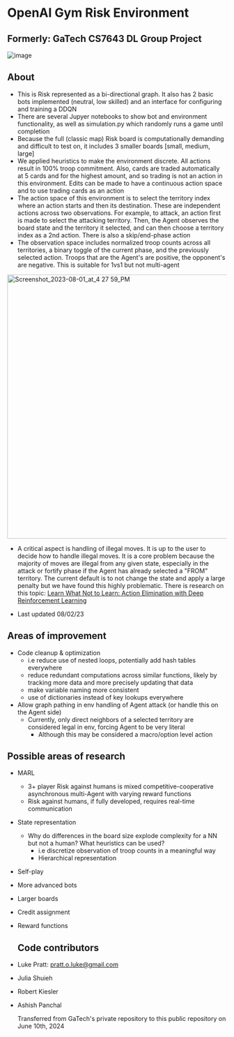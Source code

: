 # OpenAI Gym Risk Environment
## Formerly: GaTech CS7643 DL Group Project 

![image](https://github.gatech.edu/storage/user/51858/files/5b3f41d7-a1e0-4910-b725-0b9973f7034e)

## About          
  - This is Risk represented as a bi-directional graph. It also has 2 basic bots implemented (neutral, low skilled) and an interface for configuring and training a DDQN
  - There are several Jupyer notebooks to show bot and environment functionality, as well as simulation.py which randomly runs a game until completion
  - Because the full (classic map) Risk board is computationally demanding and difficult to test on, it includes 3 smaller boards \[small, medium, large]
  - We applied heuristics to make the environment discrete. All actions result in 100% troop commitment. Also, cards are traded automatically at 5 cards and for the highest amount, and so trading is not an action in this environment. Edits can be made to have a continuous action space and to use trading cards as an action
  - The action space of this environment is to select the territory index where an action starts and then its destination. These are independent actions across two observations. For example, to attack, an action first is made to select the attacking territory. Then, the Agent observes the board state and the territory it selected, and can then choose a territory index as a 2nd action. There is also a skip/end-phase action
  - The observation space includes normalized troop counts across all territories, a binary toggle of the current phase, and the previously selected action. Troops that are the Agent's are positive, the opponent's are negative. This is suitable for 1vs1 but not multi-agent
<img width="605" alt="Screenshot_2023-08-01_at_4 27 59_PM" src="https://github.gatech.edu/storage/user/51858/files/8c062e17-e3ad-4aa2-9270-8d3f4e9d4ce1">

  - A critical aspect is handling of illegal moves. It is up to the user to decide how to handle illegal moves. It is a core problem because the majority of moves are illegal from any given state, especially in the attack or fortify phase if the Agent has already selected a "FROM" territory. The current default is to not change the state and apply a large penalty but we have found this highly problematic. There is research on this topic: [Learn What Not to Learn: Action Elimination with
Deep Reinforcement Learning](https://proceedings.neurips.cc/paper_files/paper/2018/file/645098b086d2f9e1e0e939c27f9f2d6f-Paper.pdf)

  - Last updated 08/02/23      
  
## Areas of improvement       

- Code cleanup & optimization
  - i.e reduce use of nested loops, potentially add hash tables everywhere         
  - reduce redundant computations across similar functions, likely by tracking more data and more precisely updating that data       
  - make variable naming more consistent                 
  - use of dictionaries instead of key lookups everywhere          
- Allow graph pathing in env handling of Agent attack (or handle this on the Agent side) 
  - Currently, only direct neighbors of a selected territory are considered legal in env, forcing Agent to be very literal   
    - Although this may be considered a macro/option level action

## Possible areas of research     
- MARL
  - 3+ player Risk against humans is mixed competitive-cooperative asynchronous multi-Agent with varying reward functions 
  - Risk against humans, if fully developed, requires real-time communication
- State representation
  - Why do differences in the board size explode complexity for a NN but not a human? What heuristics can be used?
    - i.e discretize observation of troop counts in a meaningful way
    - Hierarchical representation
- Self-play     
- More advanced bots     
- Larger boards        
- Credit assignment     
- Reward functions

  ## Code contributors
- Luke Pratt: pratt.o.luke@gmail.com
- Julia Shuieh
- Robert Kiesler
- Ashish Panchal 

  Transferred from GaTech's private repository to this public repository on June 10th, 2024

